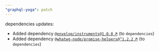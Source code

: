 ```yaml
---
"graphql-yoga": patch
---
```

dependencies updates:
  - Added dependency [`@envelop/instruments@1.0.0` ↗︎](https://www.npmjs.com/package/@envelop/instruments/v/1.0.0) (to `dependencies`)
  - Added dependency [`@whatwg-node/promise-helpers@^1.2.2` ↗︎](https://www.npmjs.com/package/@whatwg-node/promise-helpers/v/1.2.2) (to `dependencies`)
